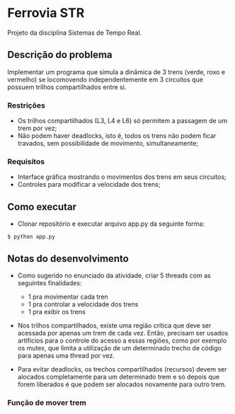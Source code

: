 # Ferrovia STR

Projeto da disciplina Sistemas de Tempo Real.

## Descrição do problema

Implementar um programa que simula a dinâmica de 3 trens (verde, roxo e vermelho) se locomovendo independentemente em 3 circuitos que possuem trilhos compartilhados entre si.

### Restrições

- Os trilhos compartilhados (L3, L4 e L6) só permitem a passagem de um trem por vez;
- Não podem haver deadlocks, isto é, todos os trens não podem ficar travados, sem possibilidade de movimento, simultaneamente;

### Requisitos

- Interface gráfica mostrando o movimentos dos trens em seus circuitos;
- Controles para modificar a velocidade dos trens;

## Como executar

- Clonar repositório e executar arquivo app.py da seguinte forma:

```
$ python app.py
```

## Notas do desenvolvimento

- Como sugerido no enunciado da atividade, criar 5 threads com as seguintes finalidades:

  - 1 pra movimentar cada tren
  - 1 pra controlar a velocidade dos trens
  - 1 pra exibir os trens

- Nos trilhos compartilhados, existe uma região crítica que deve ser acessada por apenas um trem de cada vez. Então, precisam ser usados artifícios para o controle do acesso a essas regiões, como por exemplo os mutex, que limita a utilização de um determinado trecho de código para apenas uma thread por vez.

- Para evitar deadlocks, os trechos compartilhados (recursos) devem ser alocados completamente para um determinado trem e só depois que forem liberados é que podem ser alocados novamente para outro trem.

### Função de mover trem

